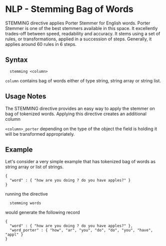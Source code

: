 # NLP - Stemming Bag of Words

STEMMING directive applies Porter Stemmer for English words. Porter Stemmer is one
 of the best stemmers available in this space. It excellently trades-off between
 speed, readability and accuracy. It stems using a set of rules, or transformations,
 applied in a succession of steps. Generally, it applies around 60 rules in 6 steps.

## Syntax

```
  stemming <column>
```

```column``` contains bag of words either of type string, string array or string list.

## Usage Notes

The STEMMING directive provides an easy way to apply the stemmer on bag of
 tokenized words. Applying this directive creates an additional column
 
```<column>_porter``` depending on the type of the object the field is holding it will be transformed
appropriately.

## Example

Let's consider a very simple example that has tokenized bag of words as string array
or list of strings.

```
{
  "word" : { "how are you doing ? do you have apples?" }
}
```

running the directive
```
  stemming words
```

would generate the following record

```
{
  "word" : { "how are you doing ? do you have apples?" },
  "word_porter" : { "how", "ar", "you", "do", "do", "you", "have", "appl" }
}
```
